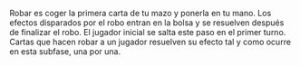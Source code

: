 Robar es coger la primera carta de tu mazo y ponerla en tu mano. Los efectos disparados por el robo entran en la bolsa y se resuelven después de finalizar el robo. El jugador inicial se salta este paso en el primer turno. 
Cartas que hacen robar a un jugador resuelven su efecto tal y como ocurre en esta subfase, una por una.
